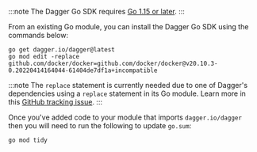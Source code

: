 :::note
The Dagger Go SDK requires [Go 1.15 or later](https://go.dev/doc/install).
:::

From an existing Go module, you can install the Dagger Go SDK using the commands below:

```shell
go get dagger.io/dagger@latest
go mod edit -replace github.com/docker/docker=github.com/docker/docker@v20.10.3-0.20220414164044-61404de7df1a+incompatible
```

:::note
The `replace` statement is currently needed due to one of Dagger's dependencies using a `replace` statement in its Go module. Learn more in this [GitHub tracking issue](https://github.com/dagger/dagger/issues/3391).
:::

Once you've added code to your module that imports `dagger.io/dagger` then you will need to run the following to update `go.sum`:

```shell
go mod tidy
```
